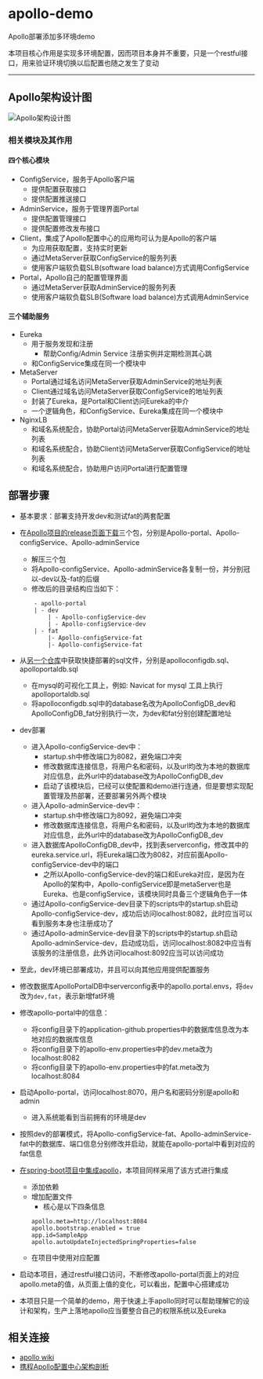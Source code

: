 # apollo-demo
Apollo部署添加多环境demo

本项目核心作用是实现多环境配置，因而项目本身并不重要，只是一个restful接口，用来验证环境切换以后配置也随之发生了变动

---

## Apollo架构设计图

![Apollo架构设计图](https://raw.githubusercontent.com/ctripcorp/apollo/master/doc/images/overall-architecture.png "Apollo架构设计图")

### 相关模块及其作用
#### 四个核心模块
- ConfigService，服务于Apollo客户端
    - 提供配置获取接口
    - 提供配置推送接口
- AdminService，服务于管理界面Portal
	- 提供配置管理接口
	- 提供配置修改发布接口
- Client，集成了Apollo配置中心的应用均可认为是Apollo的客户端
	- 为应用获取配置，支持实时更新
	- 通过MetaServer获取ConfigService的服务列表
	- 使用客户端软负载SLB(software load balance)方式调用ConfigService
- Portal，Apollo自己的配置管理界面
	- 通过MetaServer获取AdminService的服务列表
	- 使用客户端软负载SLB(Software load balance)方式调用AdminService

#### 三个辅助服务
- Eureka
	- 用于服务发现和注册
	    - 帮助Config/Admin Service 注册实例并定期检测其心跳
	- 和ConfigService集成在同一个模块中
- MetaServer
	- Portal通过域名访问MetaServer获取AdminService的地址列表
	- Client通过域名访问MetaServer获取ConfigService的地址列表
	- 封装了Eureka，是Portal和Client访问Eureka的中介
	- 一个逻辑角色，和ConfigService、Eureka集成在同一个模块中
- NginxLB
    - 和域名系统配合，协助Portal访问MetaServer获取AdminService的地址列表
	- 和域名系统配合，协助Client访问MetaServer获取ConfigService的地址列表
	- 和域名系统配合，协助用户访问Portal进行配置管理


## 部署步骤
- 基本要求：部署支持开发dev和测试fat的两套配置
- 在[Apollo项目的release页面下载](https://github.com/ctripcorp/apollo/releases)三个包，分别是Apollo-portal、Apollo-configService、Apollo-adminService
    - 解压三个包
    - 将Apollo-configService、Apollo-adminService各复制一份，并分别冠以-dev以及-fat的后缀
    - 修改后的目录结构应当如下：
    ```
        - apollo-portal
        | - dev
            | - Apollo-configService-dev
            | - Apollo-configService-dev
        | - fat
            |- Apollo-configService-fat
            |- Apollo-configService-fat
    ```

- 从[另一个仓库](https://github.com/nobodyiam/apollo-build-scripts/tree/master/sql)中获取快捷部署的sql文件，分别是apolloconfigdb.sql、apolloportaldb.sql
    - 在mysql的可视化工具上，例如: Navicat for mysql 工具上执行apolloportaldb.sql
    - 将apolloconfigdb.sql中的database名改为ApolloConfigDB_dev和ApolloConfigDB_fat分别执行一次，为dev和fat分别创建配置地址

- dev部署
    - 进入Apollo-configService-dev中：
        - startup.sh中修改端口为8082，避免端口冲突
        - 修改数据库连接信息，将用户名和密码，以及url均改为本地的数据库对应信息，此外url中的database改为ApolloConfigDB_dev
        - 启动了该模块后，已经可以使配置和demo进行连通，但是要想实现配置管理及热部署，还要部署另外两个模块
    - 进入Apollo-adminService-dev中：
        - startup.sh中修改端口为8092，避免端口冲突
        - 修改数据库连接信息，将用户名和密码，以及url均改为本地的数据库对应信息，此外url中的database改为ApolloConfigDB_dev
    - 进入数据库ApolloConfigDB_dev中，找到表serverconfig，修改其中的eureka.service.url，将Eureka端口改为8082，对应前面Apollo-configService-dev中的端口
        - 之所以Apollo-configService-dev的端口和Eureka对应，是因为在Apollo的架构中，Apollo-configService即是metaServer也是Eureka、也是configService，该模块同时具备三个逻辑角色于一体
    - 通过Apollo-configService-dev目录下的scripts中的startup.sh启动Apollo-configService-dev，成功后访问localhost:8082，此时应当可以看到服务本身也注册成功了
    - 通过Apollo-adminService-dev目录下的scripts中的startup.sh启动Apollo-adminService-dev，启动成功后，访问localhost:8082中应当有该服务的注册信息，此外访问localhost:8092应当可以访问成功
    
- 至此，dev环境已部署成功，并且可以向其他应用提供配置服务
- 修改数据库ApolloPortalDB中serverconfig表中的apollo.portal.envs，将`dev`改为`dev,fat`，表示新增fat环境
- 修改apollo-portal中的信息：
    - 将config目录下的application-github.properties中的数据库信息改为本地对应的数据库信息
    - 将config目录下的apollo-env.properties中的dev.meta改为localhost:8082
    - 将config目录下的apollo-env.properties中的fat.meta改为localhost:8084
- 启动Apollo-portal，访问localhost:8070，用户名和密码分别是apollo和admin
    - 进入系统能看到当前拥有的环境是dev
    
- 按照dev的部署模式，将Apollo-configService-fat、Apollo-adminService-fat中的数据库、端口信息分别修改并启动，就能在apollo-portal中看到对应的fat信息

- [在spring-boot项目中集成apollo](https://github.com/ctripcorp/apollo/wiki/Java%E5%AE%A2%E6%88%B7%E7%AB%AF%E4%BD%BF%E7%94%A8%E6%8C%87%E5%8D%97#3213-spring-boot%E9%9B%86%E6%88%90%E6%96%B9%E5%BC%8F%E6%8E%A8%E8%8D%90)，本项目同样采用了该方式进行集成
    - 添加依赖
    - 增加配置文件
        - 核心是以下四条信息
        ```properties
        apollo.meta=http://localhost:8084
        apollo.bootstrap.enabled = true
        app.id=SampleApp
        apollo.autoUpdateInjectedSpringProperties=false
        ```
    - 在项目中使用对应配置

- 启动本项目，通过restful接口访问，不断修改apollo-portal页面上的对应apollo.meta的值，从页面上值的变化，可以看出，配置中心搭建成功
- 本项目只是一个简单的demo，用于快速上手apollo同时可以帮助理解它的设计和架构，生产上落地apollo应当要整合自己的权限系统以及Eureka

## 相关连接
- [apollo wiki](https://github.com/ctripcorp/apollo/wiki)
- [携程Apollo配置中心架构剖析](https://mp.weixin.qq.com/s/-hUaQPzfsl9Lm3IqQW3VDQ)
